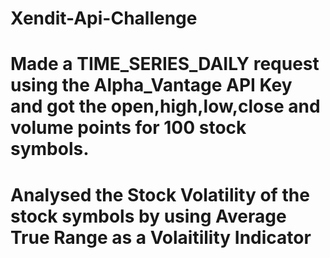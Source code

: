 # Xendit-Api-Challenge
# Made a TIME_SERIES_DAILY request using the Alpha_Vantage API Key and got the open,high,low,close and volume points for 100 stock symbols. 
# Analysed the Stock Volatility of the stock symbols by using Average True Range as a Volaitility Indicator
